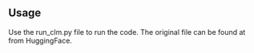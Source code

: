 ## Usage

Use the run_clm.py file to run the code. The original file can be found at from HuggingFace.
